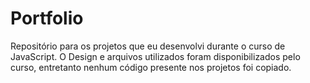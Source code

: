 # Portfolio

Repositório para os projetos que eu desenvolvi durante o curso de JavaScript.
O Design e arquivos utilizados foram disponibilizados pelo curso, entretanto nenhum código presente nos projetos foi copiado.
